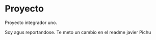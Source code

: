 # Proyecto

Proyecto integrador uno.

Soy agus reportandose.
Te meto un cambio en el readme
javier
Pichu
